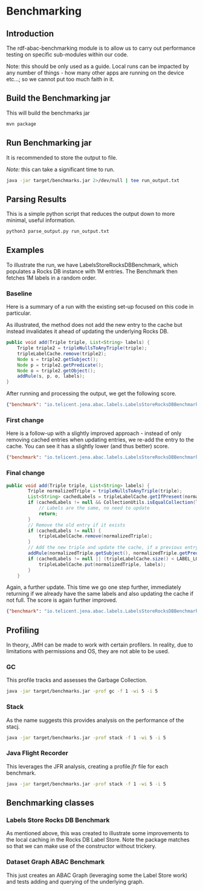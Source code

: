 # Benchmarking

## Introduction
The rdf-abac-benchmarking module is to allow us to carry out performance testing on specific sub-modules within our code. 

Note: this should be only used as a guide. Local runs can be impacted by any number of things - how many other apps are running on the device etc...; so we cannot put too much faith in it. 

## Build the Benchmarking jar
This will build the benchmarks jar 
```bash
mvn package
```
## Run Benchmarking jar
It is recommended to store the output to file. 

*Note:* this can take a significant time to run.
```bash
java -jar target/benchmarks.jar 2>/dev/null | tee run_output.txt
```

## Parsing Results
This is a simple python script that reduces the output down to more minimal, useful information. 
```bash
python3 parse_output.py run_output.txt
```

## Examples
To illustrate the run, we have LabelsStoreRocksDBBenchmark, which populates a Rocks DB instance with 1M entries.
The Benchmark then fetches 1M labels in a random order.

### Baseline
Here is a summary of a run with the existing set-up focused on this code in particular. 

As illustrated, the method does not add the new entry to the cache but instead invalidates it ahead of updating the underlying Rocks DB.
```java
public void add(Triple triple, List<String> labels) {
    Triple triple2 = tripleNullsToAnyTriple(triple);
    tripleLabelCache.remove(triple2);
    Node s = triple2.getSubject();
    Node p = triple2.getPredicate();
    Node o = triple2.getObject();
    addRule(s, p, o, labels);
}
```
After running and processing the output, we get the following score. 
```json
{"benchmark": "io.telicent.jena.abac.labels.LabelsStoreRocksDBBenchmark.test_labelFetch", "score": 229.421, "error_percent": 99.9, "error": 20.367, "min": 189.862, "avg": 229.421, "max": 282.23}
```

### First change
Here is a follow-up with a slightly improved approach - instead of only removing cached entries when updating entries, we re-add the entry to the cache. 
You can see it has a slightly lower (and thus better) score. 
```json
{"benchmark": "io.telicent.jena.abac.labels.LabelsStoreRocksDBBenchmark.test_labelFetch", "score": 203.339, "error_percent": 99.9, "error": 11.021, "min": 184.817, "avg": 203.339, "max": 230.661}
```

### Final change
```java
public void add(Triple triple, List<String> labels) {
        Triple normalizedTriple = tripleNullsToAnyTriple(triple);
        List<String> cachedLabels = tripleLabelCache.getIfPresent(normalizedTriple);
        if (cachedLabels != null && CollectionUtils.isEqualCollection(labels, cachedLabels)) {
            // Labels are the same, no need to update
            return;
        }
        // Remove the old entry if it exists
        if (cachedLabels != null) {
            tripleLabelCache.remove(normalizedTriple);
        }
        // Add the new triple and update the cache, if a previous entry or cache is under-populated.
        addRule(normalizedTriple.getSubject(), normalizedTriple.getPredicate(), normalizedTriple.getObject(), labels);
        if (cachedLabels != null || (tripleLabelCache.size() < LABEL_LOOKUP_CACHE_SIZE) ) {
            tripleLabelCache.put(normalizedTriple, labels);
        }
    }
```
Again, a further update. This time we go one step further, immediately returning if we already have the same labels and also updating the cache if not full.
The score is again further improved.
```json
{"benchmark": "io.telicent.jena.abac.labels.LabelsStoreRocksDBBenchmark.test_labelFetch", "score": 159.146, "error_percent": 99.9, "error": 6.292, "min": 149.584, "avg": 159.146, "max": 185.354}
```

## Profiling 

In theory, JMH can be made to work with certain profilers. In reality, due to limitations with permissions and OS, they are not able to be used.

### GC
This profile tracks and assesses the Garbage Collection.
```bash
java -jar target/benchmarks.jar -prof gc -f 1 -wi 5 -i 5
```
### Stack
As the name suggests this provides analysis on the performance of the stacj.

```bash
java -jar target/benchmarks.jar -prof stack -f 1 -wi 5 -i 5
```
### Java Flight Recorder
This leverages the JFR analysis, creating a profile.jfr file for each benchmark. 
```bash
java -jar target/benchmarks.jar -prof stack -f 1 -wi 5 -i 5
```

## Benchmarking classes
### Labels Store Rocks DB Benchmark
As mentioned above, this was created to illustrate some improvements to the local caching in the Rocks DB Label Store. Note the package matches so that we can make use of the constructor without trickery.

### Dataset Graph ABAC Benchmark
This just creates an ABAC Graph (leveraging some the Label Store work) and tests adding and querying of the underlying graph.